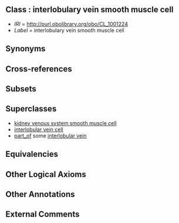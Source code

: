 
## Class : interlobulary vein smooth muscle cell

 * *IRI* = http://purl.obolibrary.org/obo/CL_1001224
 * *Label* = interlobulary vein smooth muscle cell

## Synonyms


## Cross-references


## Subsets


## Superclasses

 * [kidney venous system smooth muscle cell](../../CL/68/CL_1001068.md)
 * [interlobular vein cell](../../CL/45/CL_1001145.md)
 * [part_of](../../BFO/50/BFO_0000050.md) some [interlobular vein](../../UBERON/68/UBERON_0005168.md)

## Equivalencies


## Other Logical Axioms


## Other Annotations


## External Comments

